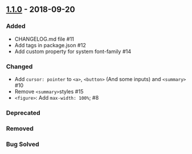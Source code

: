 ## [1.1.0](https://github.com/barcia/standarize/releases/tag/v1.1.0) - 2018-09-20
### Added
- CHANGELOG.md file #11
- Add tags in package.json #12
- Add custom property for system font-family #14


### Changed
- Add `cursor: pointer` to `<a>`, `<button>` (And some inputs) and `<summary>` #10
- Remove `<summary>`styles #15
- `<figure>`: Add `max-width: 100%`; #8


### Deprecated

### Removed

### Bug Solved

